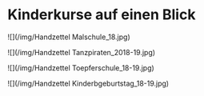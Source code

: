 # Kinderkurse auf einen Blick

![](/img/Handzettel Malschule_18.jpg)

![](/img/Handzettel Tanzpiraten_2018-19.jpg)

![](/img/Handzettel Toepferschule_18-19.jpg)

![](/img/Handzettel Kinderbgeburtstag_18-19.jpg)

